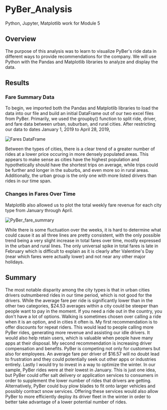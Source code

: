 # PyBer_Analysis
Python, Jupyter, Matplotlib work for Module 5

## Overview
The purpose of this analysis was to learn to visualize PyBer's ride data in different ways to provide recommendations for the company.  We will use Python with the Pandas and Matplotlib libraries to analyze and display the data.

## Results

### Fare Summary Data
To begin, we imported both the Pandas and Matplotlib libraries to load the data into our file and build an initial DataFrame out of our two excel files from PyBer.  Primarily, we used the groupby() function to split ride, driver, and fare data between urban, suburban, and rural cities.  After restricting our data to dates January 1, 2019 to April 28, 2019, 

![Fares DataFrame](https://user-images.githubusercontent.com/100380226/162595726-83768849-fdec-4b96-bfa6-0b7f94d14fea.png)

Between the types of cities, there is a clear trend of a greater number of rides at a lower price occuring in more densely populated areas.  This appears to make sense as cities have the highest population and hypothetically should have the shortest trips on average, while trips could be further and longer in the suburbs, and even more so in rural areas.  Additionally, the urban group is the only one with more listed drivers than rides in our time span.

### Changes in Fares Over Time
Matplotlib also allowed us to plot the total weekly fare revenue for each city type from January through April.

![PyBer_fare_summary](https://user-images.githubusercontent.com/100380226/162595775-5c2bd828-0256-4744-b907-dcb18fbfb7e0.png)

While there is some fluctuation over the weeks, it is hard to determine what could cause it as all three lines are pretty consistent, with the only possible trend being a very slight increase in total fares over time, mostly expressed in the urban and rural lines.  The only universal spike in total fares is late in February which is difficult to explain as it is clearly after Valentine's Day (near which fares were actually lower) and not near any other major holidays.

## Summary
The most notable disparity among the city types is that in urban cities drivers outnumbered rides in our time period, which is not good for the drivers.  While the average fare per ride is significantly lower than in the other two categories, $24.53 averages within a city could be steeper than people want to pay in the moment.  If you need a ride out in the country, you don't have a lot of options.  Walking is sometimes chosen over calling a ride when it is an option, and in cities it often is.  My first recommendation is to offer discounts for repeat riders.  This would lead to people calling more PyBer rides, generating more revenue and assisting our idle drivers.  It would also help retain users, which is valuable when people have many apps at their disposal.  My second recommendation is increasing driver compensation and benefits.  PyBer is competing not only for customers but also for employees.  An average fare per driver of $16.57 will no doubt lead to frustration and they could potentially seek out other apps or industries entirely.  Lastly I would try to invest in a way to optimize the winter.  In our sample, PyBer rides were at their lowest in January.  This is just one idea, but PyBer could offer salt delivery or application services to consumers in order to supplement the lower number of rides that drivers are getting.  Alternatively, PyBer could buy plow blades to fit onto larger vehicles and possibly contract snow services.  Offering these services would also allow PyBer to more efficiently deploy its driver fleet in the winter in order to better take advantage of a lower potential number of rides.
